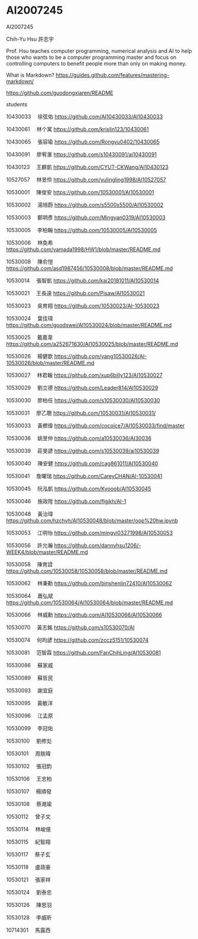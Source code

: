 # AI2007245
AI2007245

Chih-Yu Hsu
許志宇

Prof. Hsu teaches computer programming, numerical analysis and AI to help those who wants to be a computer programming master and focus on controlling computers to benefit people more than only on making money.


What is Markdown? 
https://guides.github.com/features/mastering-markdown/

https://github.com/guodongxiaren/README

students  

10430033　	徐弦佑 https://github.com/AI10430033/AI10430033

10430061　	林个寓   https://github.com/krislin123/10430061 
 

10430065　	張容瑜   https://github.com/Rongyu0402/10430065


10430091　	廖宥滙 https://github.com/s10430091/ai10430091

10430123　	王麒凱 https://github.com/CYUT-CKWang/AI10430123

10527057　	林昱伶 https://github.com/yulingling1998/AI10527057

10530001　	陳俊安 https://github.com/10530001/AI10530001

10530002　	湯旭蔚  https://github.com/s5500s5500/AI10530002

10530003　	鄭明彥 https://github.com/Mingyan0319/AI10530003

10530005　	李柏翰 https://github.com/10530005/AI10530005

10530006　	林奐希 https://github.com/yamada1998/HW1/blob/master/README.md

10530008　	陳俞愷 https://github.com/asd1987456/10530008/blob/master/README.md

10530014　	張智凱 https://github.com/kai20181011/AI10530014

10530021　	王長遠 https://github.com/Pisaw/AI10530021

10530023　	吳育翔 https://github.com/10530023/AI-10530023

10530024　	葉佳瑋 https://github.com/goodswei/AI10530024/blob/master/README.md

10530025　	戴嘉韋 https://github.com/a252671630/AI10530025/blob/master/README.md

10530026　	楊健歆 https://github.com/yang10530026/AI-10530026/blob/master/README.md

10530027　	林君翰 https://github.com/xup6billy123/AI10530027

10530029　	劉立德 https://github.com/Leader814/AI10530029

10530030　	廖柏任 https://github.com/s10530030/AI10530030

10530031　	廖乙聰 https://github.com/10530031/AI10530031/

10530033　	黃楒徫 https://github.com/cocoice7/AI10530033/find/master

10530036　	姚昱仲 https://github.com/a10530036/AI30036

10530039　	莊旻諺 https://github.com/s10530039/ai10530039

10530040　	陳安健 https://github.com/cag861011/AI10530040

10530041　	詹曜瑞 https://github.com/CareyCHAN/AI-10530041


10530045　	阮泓凱 https://github.com/Kyooob/AI10530045

10530046　	施政陞 https://github.com/flgjkh/AI-1


10530048　	黃治瑋  https://github.com/hzchyh/AI10530048/blob/master/oop%20hw.ipynb


10530053　	江明怡 https://github.com/mingyi03271998/AI10530053


10530056　	許允瀚 https://github.com/dannyhsu1206/-WEEK4/blob/master/README.md

10530058　	陳育詮 https://github.com/10530058/10530058/blob/master/README.md

10530062　	林秉勳 https://github.com/binshenlin72410/AI10530062

10530064　	蕭弘斌 https://github.com/10530064/AI10530064/blob/master/README.md

10530066　	林威勳 https://github.com/AI10530066/AI10530066

10530070　	黃志銘 https://github.com/s10530070/AI

10530074　	何昀諺 https://github.com/zccz5151/10530074

10530081　	范智霖 https://github.com/FanChihLing/AI10530081

10530086　	蘇家威

10530089　	蘇哲民

10530093　	謝宜庭

10530095　	黃敏洋

10530096　	江孟原

10530099　	李冠佑

10530100　	劉修彣

10530101　	周朕暐

10530102　	張冠鈞

10530106　	王忠柏

10530107　	楊順發

10530108　	蔡澔瑜

10530112　	曾子文

10530114　	林峻億

10530115　	紀智翔

10530117　	蔡子玄

10530118　	盧政豪

10530121　	張家祥

10530124　	劉泰忠

10530126　	陳思羽

10530128　	李威昕

10714301　	馬露西
